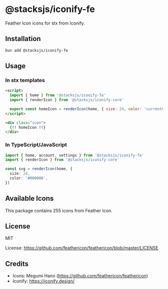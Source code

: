 # @stacksjs/iconify-fe

Feather Icon icons for stx from Iconify.

## Installation

```bash
bun add @stacksjs/iconify-fe
```

## Usage

### In stx templates

```html
<script>
  import { home } from '@stacksjs/iconify-fe'
  import { renderIcon } from '@stacksjs/iconify-core'

  export const homeIcon = renderIcon(home, { size: 24, color: 'currentColor' })
</script>

<div class="icon">
  {!! homeIcon !!}
</div>
```

### In TypeScript/JavaScript

```typescript
import { home, account, settings } from '@stacksjs/iconify-fe'
import { renderIcon } from '@stacksjs/iconify-core'

const svg = renderIcon(home, {
  size: 24,
  color: '#000000',
})
```

## Available Icons

This package contains 255 icons from Feather Icon.

## License

MIT

License: https://github.com/feathericon/feathericon/blob/master/LICENSE

## Credits

- Icons: Megumi Hano (https://github.com/feathericon/feathericon)
- Iconify: https://iconify.design/
